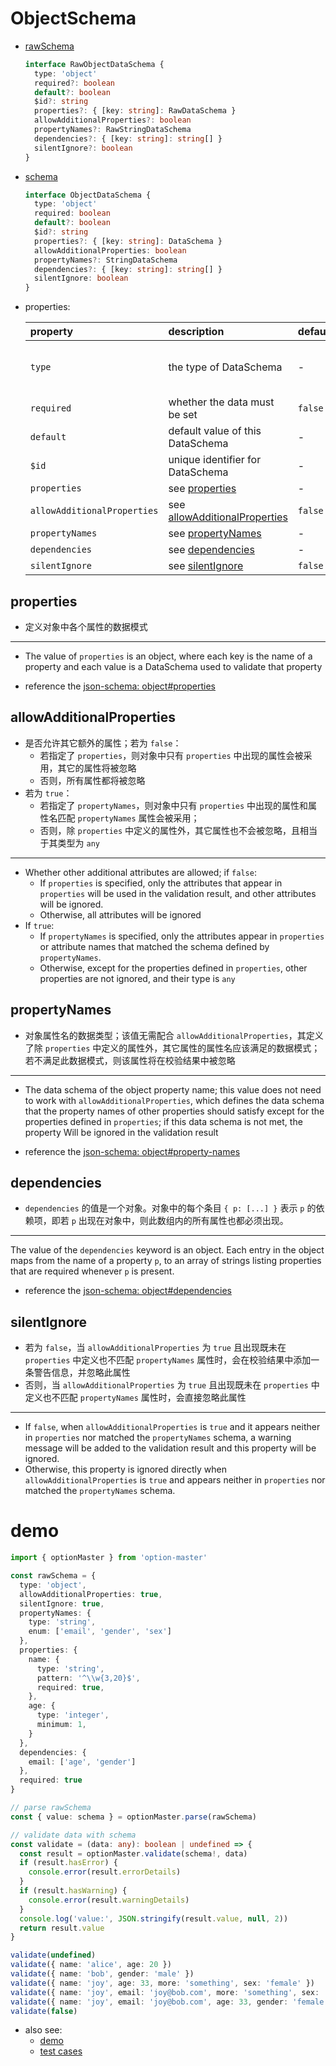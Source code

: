 # ObjectSchema
  * [rawSchema][]
    ```typescript
    interface RawObjectDataSchema {
      type: 'object'
      required?: boolean
      default?: boolean
      $id?: string
      properties?: { [key: string]: RawDataSchema }
      allowAdditionalProperties?: boolean
      propertyNames?: RawStringDataSchema
      dependencies?: { [key: string]: string[] }
      silentIgnore?: boolean
    }
    ```

  * [schema][]
    ```typescript
    interface ObjectDataSchema {
      type: 'object'
      required: boolean
      default?: boolean
      $id?: string
      properties?: { [key: string]: DataSchema }
      allowAdditionalProperties: boolean
      propertyNames?: StringDataSchema
      dependencies?: { [key: string]: string[] }
      silentIgnore: boolean
    }
    ```

  * properties:

     property                     | description                       | default | required
    :-----------------------------|:----------------------------------|:--------|:---------------------------------------
     `type`                       | the type of DataSchema            | -       | Yes (and the value must be `'object'`)
     `required`                   | whether the data must be set      | `false` | No
     `default`                    | default value of this DataSchema  | -       | No
     `$id`                        | unique identifier for DataSchema  | -       | No
     `properties`                 | see [properties][]                | -       | No
     `allowAdditionalProperties`  | see [allowAdditionalProperties][] | `false` | No
     `propertyNames`              | see [propertyNames][]             | -       | No
     `dependencies`               | see [dependencies][]              | -       | No
     `silentIgnore`               | see [silentIgnore][]              | `false` | No

  ## properties
  * 定义对象中各个属性的数据模式

  ---

  * The value of `properties` is an object, where each key is the name of a property and each value is a DataSchema used to validate that property

  * reference the [json-schema: object#properties](https://json-schema.org/understanding-json-schema/reference/object.html#properties)

  ## allowAdditionalProperties

  * 是否允许其它额外的属性；若为 `false`：
    - 若指定了 `properties`，则对象中只有 `properties` 中出现的属性会被采用，其它的属性将被忽略
    - 否则，所有属性都将被忽略
  * 若为 `true`：
    - 若指定了 `propertyNames`，则对象中只有 `properties` 中出现的属性和属性名匹配 `propertyNames` 属性会被采用；
    - 否则，除 `properties` 中定义的属性外，其它属性也不会被忽略，且相当于其类型为 `any`

  ---

  * Whether other additional attributes are allowed; if `false`:
    - If `properties` is specified, only the attributes that appear in `properties` will be used in the validation result, and other attributes will be ignored.
    - Otherwise, all attributes will be ignored
  * If `true`:
    - If `propertyNames` is specified, only the attributes appear in `properties` or attribute names that matched the schema defined by `propertyNames`.
    - Otherwise, except for the properties defined in `properties`, other properties are not ignored, and their type is `any`


  ## propertyNames
  * 对象属性名的数据类型；该值无需配合 `allowAdditionalProperties`，其定义了除 `properties` 中定义的属性外，其它属性的属性名应该满足的数据模式；若不满足此数据模式，则该属性将在校验结果中被忽略

  ---

  * The data schema of the object property name; this value does not need to work with `allowAdditionalProperties`, which defines the data schema that the property names of other properties should satisfy except for the properties defined in `properties`; if this data schema is not met, the property Will be ignored in the validation result

  * reference the [json-schema: object#property-names](https://json-schema.org/understanding-json-schema/reference/object.html#property-names)


  ## dependencies
  * `dependencies` 的值是一个对象。对象中的每个条目 `{ p: [...] }` 表示 `p` 的依赖项，即若 `p` 出现在对象中，则此数组内的所有属性也都必须出现。

  ---

  The value of the `dependencies` keyword is an object. Each entry in the object maps from the name of a property `p`, to an array of strings listing properties that are required whenever `p` is present.

  * reference the [json-schema: object#dependencies](https://json-schema.org/understanding-json-schema/reference/object.html#dependencies)

  ## silentIgnore
  * 若为 `false`，当 `allowAdditionalProperties` 为 `true` 且出现既未在 `properties` 中定义也不匹配 `propertyNames` 属性时，会在校验结果中添加一条警告信息，并忽略此属性
  * 否则，当 `allowAdditionalProperties` 为 `true` 且出现既未在 `properties` 中定义也不匹配 `propertyNames` 属性时，会直接忽略此属性

  ---

  * If `false`, when `allowAdditionalProperties` is `true` and it appears neither in `properties` nor matched the `propertyNames` schema, a warning message will be added to the validation result and this property will be ignored.
  * Otherwise, this property is ignored directly when `allowAdditionalProperties` is `true` and appears neither in `properties` nor matched the `propertyNames` schema.

# demo

  ```typescript
  import { optionMaster } from 'option-master'

  const rawSchema = {
    type: 'object',
    allowAdditionalProperties: true,
    silentIgnore: true,
    propertyNames: {
      type: 'string',
      enum: ['email', 'gender', 'sex']
    },
    properties: {
      name: {
        type: 'string',
        pattern: '^\\w{3,20}$',
        required: true,
      },
      age: {
        type: 'integer',
        minimum: 1,
      }
    },
    dependencies: {
      email: ['age', 'gender']
    },
    required: true
  }

  // parse rawSchema
  const { value: schema } = optionMaster.parse(rawSchema)

  // validate data with schema
  const validate = (data: any): boolean | undefined => {
    const result = optionMaster.validate(schema!, data)
    if (result.hasError) {
      console.error(result.errorDetails)
    }
    if (result.hasWarning) {
      console.error(result.warningDetails)
    }
    console.log('value:', JSON.stringify(result.value, null, 2))
    return result.value
  }

  validate(undefined)                                                               // undefined; and will print errors (`required` is not satisfied)
  validate({ name: 'alice', age: 20 })                                              // { name: 'alice', age: 20 };
  validate({ name: 'bob', gender: 'male' })                                         // { name: 'bob', gender: 'male' }
  validate({ name: 'joy', age: 33, more: 'something', sex: 'female' })              // { name: 'joy', age: 33, sex: 'female' }
  validate({ name: 'joy', email: 'joy@bob.com', more: 'something', sex: 'female' }) // undefined; and will print errors (`dependencies#email` is not satisfied)
  validate({ name: 'joy', email: 'joy@bob.com', age: 33, gender: 'female' })        // { name: 'joy', email: 'joy@bob.com', age: 33, gender: 'female' }
  validate(false)                                                                   // undefined; and will print errors (`type` is not satisfied)
  ```

* also see:
  - [demo][]
  - [test cases][test-cases]


[rawSchema]: ../../src/schema/object.ts#RawObjectDataSchema
[schema]: ../../src/schema/object.ts#ObjectDataSchema
[demo]: ../../demo/object
[test-cases]: ../../test/cases/data-schema/base-schema/object

[properties]: #properties
[allowAdditionalProperties]: #allowAdditionalProperties
[propertyNames]: #propertyNames
[dependencies]: #dependencies
[silentIgnore]: #silentIgnore
